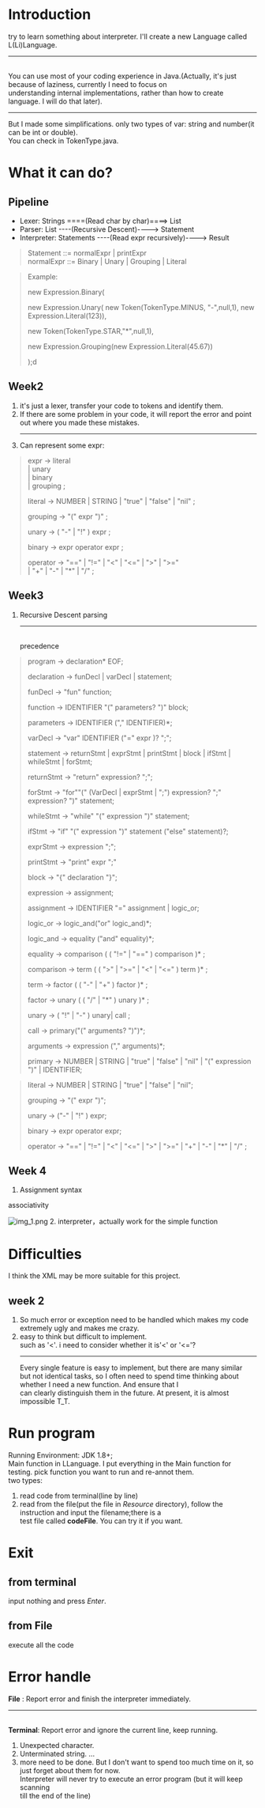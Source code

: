 # Introduction
try to learn something about interpreter. I'll create a new Language called L(Li)Language.<hr>  
You can use most of your coding experience in Java.(Actually, it's just because of laziness, currently I need to focus on   
understanding internal implementations, rather than how to create language. I will do that later).<hr>

But I made some simplifications. only two types of var: string and number(it can be int or double).  
You can check in TokenType.java.


# What it can do?
## Pipeline

- Lexer: Strings ====(Read char by char)====> List<Token>
- Parser: List<Token> ----(Recursive Descent)----> Statement
- Interpreter: Statements ----(Read expr recursively)----> Result
> Statement ::= normalExpr | printExpr  
> normalExpr ::= Binary | Unary | Grouping | Literal

> Example:
>
>new Expression.Binary(
>
> new Expression.Unary( new Token(TokenType.MINUS, "-",null,1), new Expression.Literal(123)),
>
>new Token(TokenType.STAR,"*",null,1),
>
> new Expression.Grouping(new Expression.Literal(45.67))
>
>);d



## Week2
1. it's just a lexer, transfer your code to tokens and identify them.
2. If there are some problem in your code, it will report the error and point out where you made these mistakes.<hr>
3. Can represent some expr:
>expr     → literal  
>| unary  
>| binary  
>| grouping ;
>
>literal        → NUMBER | STRING | "true" | "false" | "nil" ;
>
>grouping       → "(" expr ")" ;
>
>unary          → ( "-" | "!" ) expr ;
>
>binary         → expr operator expr ;
>
>operator       → "==" | "!=" | "<" | "<=" | ">" | ">="  
| "+"  | "-"  | "*" | "/" ;
## Week3
1. Recursive Descent parsing <hr>  
   precedence
> program -> declaration* EOF;
>
> declaration -> funDecl | varDecl | statement;
> 
> funDecl   -> "fun" function;
> 
> function -> IDENTIFIER "(" parameters? ")" block;
> 
> parameters -> IDENTIFIER ("," IDENTIFIER)*;
>
> varDecl       -> "var" IDENTIFIER ("=" expr )? ";";
>
> statement -> returnStmt | exprStmt | printStmt | block | ifStmt | whileStmt | forStmt;
> 
> returnStmt -> "return" expression? ";";
> 
> forStmt -> "for""(" (VarDecl | exprStmt | ";") expression? ";" expression? ")" statement;
> 
> whileStmt -> "while" "(" expression ")" statement;
>
> ifStmt -> "if" "(" expression ")" statement ("else" statement)?;
> 
> exprStmt -> expression ";";
>
> printStmt -> "print" expr ";"
> 
> block  -> "{" declaration "}";
>
>    expression   -> assignment;
> 
>    assignment   -> IDENTIFIER "=" assignment | logic_or;
> 
>    logic_or     -> logic_and("or" logic_and)*;
> 
>    logic_and    -> equality ("and" equality)*;
>
> equality       -> comparison ( ( "!=" | "==" ) comparison )* ;
>
> comparison     -> term ( ( ">" | ">=" | "<" | "<=" ) term )* ;
>
> term           -> factor ( ( "-" | "+" ) factor )* ;
>
> factor         -> unary ( ( "/" | "\*" ) unary )* ;
>
> unary          -> ( "!" | "-" ) unary| call ;
> 
> call         -> primary("(" arguments? ")")*;
> 
> arguments    -> expression ("," arguments)*;
>
>primary        -> NUMBER | STRING | "true" | "false" | "nil" | "(" expression ")" | IDENTIFIER;


> literal       -> NUMBER | STRING | "true" | "false" | "nil";
>
> grouping      -> "(" expr ")";
>
> unary         -> ("-" | "!" ) expr;
>
> binary        -> expr operator expr;
>
> operator      -> "==" | "!=" | "<" | "<=" | ">" | ">=" | "+"  | "-"  | "*" | "/" ;

## Week 4
1. Assignment syntax



associativity

![img_1.png](img_1.png)
2. interpreter，actually work for the simple function

# Difficulties
I think the XML may be more suitable for this project.
## week 2
1. So much error or exception need to be handled which makes my code extremely ugly and makes me crazy.
2. easy to think but difficult to implement.  
   such as '<'. i need to consider whether it is'<' or '<='? <hr>Every single feature is easy to implement, but there are many similar  
   but not identical tasks, so I often need to spend time thinking about whether I need a new function. And ensure that I   
   can clearly distinguish them in the future. At present, it is almost impossible T_T.


# Run program
Running Environment: JDK 1.8+;  
Main function in LLanguage. I put everything in the Main function for testing. pick function you want to run and re-annot them.  
two types:
1. read code from terminal(line by line)
2. read from the file(put the file in *Resource* directory), follow the instruction and input the filename;there is a   
   test file called **codeFile**. You can try it if you want.



# Exit
## from terminal
input nothing and press *Enter*.
## from File
execute all the code

# Error handle
**File** : Report error and finish the interpreter immediately. <hr>  
**Terminal**: Report error and ignore the current line, keep running.
1. Unexpected character.
2. Unterminated string. ...
3. more need to be done. But I don't want to spend too much time on it, so just forget about them for now.  
   Interpreter will never try to execute an error program (but it will keep scanning  
   till the end of the line)